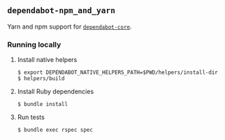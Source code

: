 ## `dependabot-npm_and_yarn`

Yarn and npm support for [`dependabot-core`][core-repo].

### Running locally

1. Install native helpers

   ```
   $ export DEPENDABOT_NATIVE_HELPERS_PATH=$PWD/helpers/install-dir
   $ helpers/build
   ```

2. Install Ruby dependencies

   ```
   $ bundle install
   ```

3. Run tests
   ```
   $ bundle exec rspec spec
   ```

[core-repo]: https://github.com/dependabot/dependabot-core
